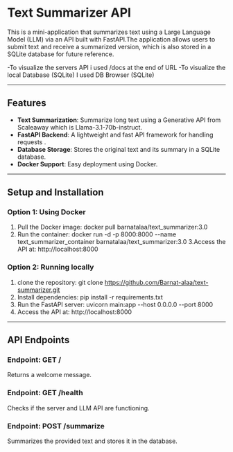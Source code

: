 # Text Summarizer API

This is a mini-application that summarizes text using a Large Language Model (LLM) via an API built with FastAPI.The application allows users to submit text and receive a summarized version, which is also stored in a SQLite database for future reference.

-To visualize the servers API i used /docs at the end of URL
-To visualize the local Database (SQLite) I used DB Browser (SQLite) 

---

## **Features**
- **Text Summarization**: Summarize long text using a Generative API from Scaleaway which is Llama-3.1-70b-instruct.
- **FastAPI Backend**: A lightweight and fast API framework for handling requests .
- **Database Storage**: Stores the original text and its summary in a SQLite database.
- **Docker Support**: Easy deployment using Docker.

---
## **Setup and Installation**
### **Option 1: Using Docker**
1. Pull the Docker image:
docker pull barnatalaa/text_summarizer:3.0
2. Run the container:
docker run -d -p 8000:8000 --name text_summarizer_container barnatalaa/text_summarizer:3.0
3.Access the API at:
http://localhost:8000
### **Option 2: Running locally**
1. clone the repository:
git clone https://github.com/Barnat-alaa/text-summarizer.git
2. Install dependencies:
pip install -r requirements.txt
3. Run the FastAPI server:
uvicorn main:app --host 0.0.0.0 --port 8000
4. Access the API at:
http://localhost:8000

---
## **API Endpoints**
### **Endpoint: GET /**
Returns a welcome message.
### **Endpoint: GET /health**
Checks if the server and LLM API are functioning.
### **Endpoint: POST /summarize**
Summarizes the provided text and stores it in the database.